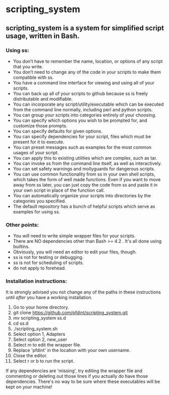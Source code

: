 # scripting_system

## scripting_system is a system for simplified script usage, written in Bash.

### Using ss:

* You don’t have to remember the name, location, or options of any script that you write.
* You don’t need to change any of the code in your scripts to make them compatible with ss.
* You have a command line interface for viewing and using all of your scripts.
* You can back up all of your scripts to github because ss is freely distributable and modifiable.
* You can incorporate any script/utility/executable which can be executed from the command line normally, including perl and python scripts.
* You can group your scripts into categories entirely of your choosing.
* You can specify which options you wish to be prompted for, and customize those prompts.
* You can specify defaults for given options.
* You can specify dependencies for your script, files which must be present for it to execute.
* You can preset messages such as examples for the most common usages of your script.
* You can apply this to existing utilities which are complex, such as tar.
* You can invoke ss from the command line itself, as well as interactively.
* You can set safety warnings and mollyguards for dangerous scripts.
* You can use common functionality from ss in your own shell scripts, which takes the form of well made functions. Even if you want to move away from ss later, you can just copy the code from ss and paste it in your own script in place of the function call.
* You can automatically organize your scripts into directories by the categories you specified.
* The default repository has a bunch of helpful scripts which serve as examples for using ss.

### Other points:
* You _will_ need to write simple wrapper files for your scripts.
* There are NO dependencies other than Bash >= 4.2 . It's all done using builtins.
* Obviously, you will need an editor to edit your files, though.
* ss is not for testing or debugging.
* ss is not for scheduling of scripts.
* do not apply to forehead.

### Installation instructions:
It is strongly advised you not change any of the paths in these instructions until _after_ you have a working installation.

1. Go to your home directory.
2. git clone https://github.com/pfdint/scripting_system.git
3. mv scripting_system ss.d
4. cd ss.d
5. ./scripting_system.sh
6. Select option 1, Adapters
7. Select option 2, new_user
8. Select m to edit the wrapper file.
9. Replace 'pfdint' in the location with your own username.
10. Close the editor.
11. Select r or b to run the script.

If any dependencies are 'missing', try editing the wrapper file and commenting or deleting out those lines if you actually do have those dependencies. There's no way to be sure where these executables will be kept on your machine!
